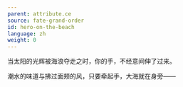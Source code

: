```yaml
---
parent: attribute.ce
source: fate-grand-order
id: hero-on-the-beach
language: zh
weight: 0
---
```


当太阳的光辉被海浪夺走之时，你的手，不经意间伸了过来。

潮水的味道与拂过面颊的风，只要牵起手，大海就在身旁——
